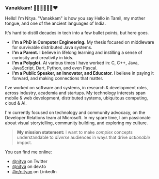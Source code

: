 ### Vanakkam! 👋🏽👩🏽‍💻🔥♥️

Hello! I'm Nitya. 
"Vanakkam" is how you say Hello in Tamil, my mother tongue, and one of the ancient languages of India.

It's hard to distill decades in tech into a few bullet points, but here goes.
 * **I'm a PhD in Computer Engineering.** My thesis focused on middleware for survivable distributed Java systems.
 * **I'm a Parent.** I believe in lifelong learning and instilling a sense of curiosity and creativity in kids.
 * **I'm a Polyglot.** At various times I have worked in: C, C++, Java, JavaScript, Dart, Python, and even Pascal.
 * **I'm a Public Speaker, an Innovator, and Educator.** I believe in paying it forward, and making connections that matter.

I've worked on software and systems, in research & development roles, across industry, academia and startups.
My technology interests span mobile & web development, distributed systems, ubiquitous computing, cloud & AI.

I'm currently focused on technology and community advocacy, on the Developer Relations team at Microsoft.
In my spare time, I am passionate about visual storytelling, community building, and exploring my culture.

> **My mission statement:** 
> I want to make _complex_ concepts understandable to _diverse_ audiences in ways that drive _actionable_ impact.

You can find me online:
 - [@nitya](https://www.twitter.com/nitya) on Twitter
 - [@nitya](https://dev.to/nitya) on dev.to
 - [#in/nityan](https://www.linkedin.com/in/nityan) on LinkedIn


<!--
**nitya/nitya** is a ✨ _special_ ✨ repository because its `README.md` (this file) appears on your GitHub profile.

Here are some ideas to get you started:

- 🔭 I’m currently working on ...
- 🌱 I’m currently learning ...
- 👯 I’m looking to collaborate on ...
- 🤔 I’m looking for help with ...
- 💬 Ask me about ...
- 📫 How to reach me: ...
- 😄 Pronouns: ...
- ⚡ Fun fact: ...
-->
